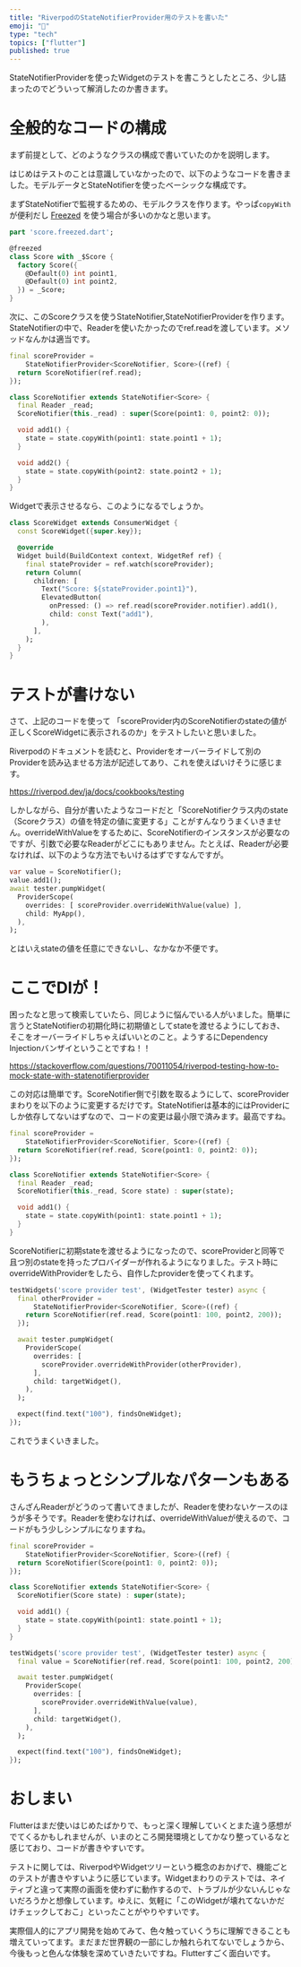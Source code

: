 ```yaml
---
title: "RiverpodのStateNotifierProvider用のテストを書いた"
emoji: "🎼"
type: "tech"
topics: ["flutter"]
published: true
---
```


StateNotifierProviderを使ったWidgetのテストを書こうとしたところ、少し詰まったのでどういって解消したのか書きます。

# 全般的なコードの構成

まず前提として、どのようなクラスの構成で書いていたのかを説明します。

はじめはテストのことは意識していなかったので、以下のようなコードを書きました。モデルデータとStateNotifierを使ったベーシックな構成です。

まずStateNotifierで監視するための、モデルクラスを作ります。やっぱ`copyWith`が便利だし [Freezed](https://pub.dev/packages/freezed) を使う場合が多いのかなと思います。


```dart
part 'score.freezed.dart';

@freezed
class Score with _$Score {
  factory Score({
    @Default(0) int point1,
    @Default(0) int point2,
  }) = _Score;
}
```

次に、このScoreクラスを使うStateNotifier,StateNotifierProviderを作ります。StateNotifierの中で、Readerを使いたかったのでref.readを渡しています。メソッドなんかは適当です。

```dart
final scoreProvider =
    StateNotifierProvider<ScoreNotifier, Score>((ref) {
  return ScoreNotifier(ref.read);
});

class ScoreNotifier extends StateNotifier<Score> {
  final Reader _read;
  ScoreNotifier(this._read) : super(Score(point1: 0, point2: 0));

  void add1() {
    state = state.copyWith(point1: state.point1 + 1);
  }

  void add2() {
    state = state.copyWith(point2: state.point2 + 1);
  }
}
```

Widgetで表示させるなら、このようになるでしょうか。

```dart
class ScoreWidget extends ConsumerWidget {
  const ScoreWidget({super.key});

  @override
  Widget build(BuildContext context, WidgetRef ref) {
    final stateProvider = ref.watch(scoreProvider);
    return Column(
      children: [
        Text("Score: ${stateProvider.point1}"),
        ElevatedButton(
          onPressed: () => ref.read(scoreProvider.notifier).add1(),
          child: const Text("add1"),
        ),
      ],
    );
  }
}
```

# テストが書けない

さて、上記のコードを使って 「scoreProvider内のScoreNotifierのstateの値が正しくScoreWidgetに表示されるのか」をテストしたいと思いました。

Riverpodのドキュメントを読むと、Providerをオーバーライドして別のProviderを読み込ませる方法が記述してあり、これを使えばいけそうに感じます。

https://riverpod.dev/ja/docs/cookbooks/testing

しかしながら、自分が書いたようなコードだと「ScoreNotifierクラス内のstate（Scoreクラス）の値を特定の値に変更する」ことがすんなりうまくいきません。overrideWithValueをするために、ScoreNotifierのインスタンスが必要なのですが、引数で必要なReaderがどこにもありません。たとえば、Readerが必要なければ、以下のような方法でもいけるはずですなんですが。


```dart
var value = ScoreNotifier();
value.add1();
await tester.pumpWidget(
  ProviderScope(
    overrides: [ scoreProvider.overrideWithValue(value) ],
    child: MyApp(),
  ),
);
```

とはいえstateの値を任意にできないし、なかなか不便です。

# ここでDIが！

困ったなと思って検索していたら、同じように悩んでいる人がいました。簡単に言うとStateNotifierの初期化時に初期値としてstateを渡せるようにしておき、そこをオーバーライドしちゃえばいいとのこと。ようするにDependency Injectionバンザイということですね！！

https://stackoverflow.com/questions/70011054/riverpod-testing-how-to-mock-state-with-statenotifierprovider

この対応は簡単です。ScoreNotifier側で引数を取るようにして、scoreProviderまわりを以下のように変更するだけです。StateNotifierは基本的にはProviderにしか依存してないはずなので、コードの変更は最小限で済みます。最高ですね。

```dart
final scoreProvider =
    StateNotifierProvider<ScoreNotifier, Score>((ref) {
  return ScoreNotifier(ref.read, Score(point1: 0, point2: 0));
});

class ScoreNotifier extends StateNotifier<Score> {
  final Reader _read;
  ScoreNotifier(this._read, Score state) : super(state);

  void add1() {
    state = state.copyWith(point1: state.point1 + 1);
  }
}
```

ScoreNotifierに初期stateを渡せるようになったので、scoreProviderと同等で且つ別のstateを持ったプロバイダーが作れるようになりました。テスト時にoverrideWithProviderをしたら、自作したproviderを使ってくれます。

```dart
testWidgets('score provider test', (WidgetTester tester) async {
  final otherProvider =
      StateNotifierProvider<ScoreNotifier, Score>((ref) {
    return ScoreNotifier(ref.read, Score(point1: 100, point2, 200));
  });

  await tester.pumpWidget(
    ProviderScope(
      overrides: [
        scoreProvider.overrideWithProvider(otherProvider),
      ],
      child: targetWidget(),
    ),
  );

  expect(find.text("100"), findsOneWidget);
});
```

これでうまくいきました。

# もうちょっとシンプルなパターンもある

さんざんReaderがどうのって書いてきましたが、Readerを使わないケースのほうが多そうです。Readerを使わなければ、overrideWithValueが使えるので、コードがもう少しシンプルになりますね。

```dart
final scoreProvider =
    StateNotifierProvider<ScoreNotifier, Score>((ref) {
  return ScoreNotifier(Score(point1: 0, point2: 0));
});

class ScoreNotifier extends StateNotifier<Score> {
  ScoreNotifier(Score state) : super(state);

  void add1() {
    state = state.copyWith(point1: state.point1 + 1);
  }
}

testWidgets('score provider test', (WidgetTester tester) async {
  final value = ScoreNotifier(ref.read, Score(point1: 100, point2, 200));

  await tester.pumpWidget(
    ProviderScope(
      overrides: [
        scoreProvider.overrideWithValue(value),
      ],
      child: targetWidget(),
    ),
  );

  expect(find.text("100"), findsOneWidget);
});
```

# おしまい

Flutterはまだ使いはじめたばかりで、もっと深く理解していくとまた違う感想がでてくるかもしれませんが、いまのところ開発環境としてかなり整っているなと感じており、コードが書きやすいです。

テストに関しては、RiverpodやWidgetツリーという概念のおかげで、機能ごとのテストが書きやすいように感じています。Widgetまわりのテストでは、ネイティブと違って実際の画面を使わずに動作するので、トラブルが少ないんじゃないだろうかと想像しています。ゆえに、気軽に「このWidgetが壊れてないかだけチェックしておこ」といったことがやりやすいです。

実際個人的にアプリ開発を始めてみて、色々触っていくうちに理解できることも増えていってます。まだまだ世界観の一部にしか触れられてないでしょうから、今後もっと色んな体験を深めていきたいですね。Flutterすごく面白いです。

